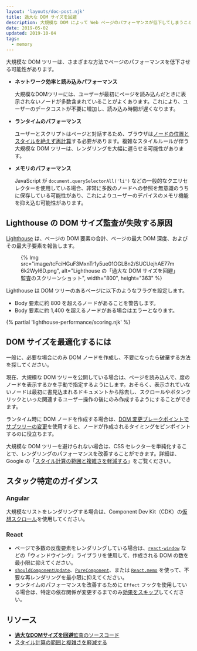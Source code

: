 ```yaml
---
layout: 'layouts/doc-post.njk'
title: 過大な DOM サイズを回避
description: 大規模な DOM によって Web ページのパフォーマンスが低下してしまうことと、読み込み時に DOM のサイズを縮小する方法を学びます。
date: 2019-05-02
updated: 2019-10-04
tags:
  - memory
---
```


大規模な DOM ツリーは、さまざまな方法でページのパフォーマンスを低下させる可能性があります。

- **ネットワーク効率と読み込みパフォーマンス**

    大規模なDOMツリーには、ユーザーが最初にページを読み込んだときに表示されないノードが多数含まれていることがよくあります。これにより、ユーザーのデータコストが不要に増加し、読み込み時間が遅くなります。

- **ランタイムのパフォーマンス**

    ユーザーとスクリプトはページと対話するため、ブラウザは[ノードの位置とスタイルを絶えず再計算](https://developers.google.com/web/fundamentals/performance/rendering/reduce-the-scope-and-complexity-of-style-calculations?utm_source=lighthouse&utm_medium=cli)する必要があります。複雑なスタイルルールが伴う大規模な DOM ツリーは、レンダリングを大幅に遅らせる可能性があります。

- **メモリのパフォーマンス**

    JavaScript が `document.querySelectorAll('li')` などの一般的なクエリセレクターを使用している場合、非常に多数のノードへの参照を無意識のうちに保存している可能性があり、これによりユーザーのデバイスのメモリ機能を抑え込む可能性があります。

## Lighthouse の DOM サイズ監査が失敗する原因

[Lighthouse](https://developers.google.com/web/tools/lighthouse/) は、ページの DOM 要素の合計、ページの最大 DOM 深度、およびその最大子要素を報告します。

<figure>{% Img src="image/tcFciHGuF3MxnTr1y5ue01OGLBn2/SUCUejhAE77m6k2WyI6D.png", alt="Lighthouse の「過大な DOM サイズを回避」監査のスクリーンショット", width="800", height="363" %}</figure>

Lighthouse は DOM ツリーのあるページに以下のようなフラグを設定します。

- Body 要素に約 800 を超えるノードがあることを警告します。
- Body 要素に約 1,400 を超えるノードがある場合はエラーとなります。

{% partial 'lighthouse-performance/scoring.njk' %}

## DOM サイズを最適化するには

一般に、必要な場合にのみ DOM ノードを作成し、不要になったら破棄する方法を探してください。

現在、大規模な DOM ツリーを公開している場合は、ページを読み込んで、度のノードを表示するかを手動で指定するようにします。おそらく、表示されていないノードは最初に書見込まれるドキュメントから除去し、スクロールやボタンクリックといった関連するユーザー操作の後にのみ作成するようにすることができます。

ランタイム時に DOM ノードを作成する場合は、[DOM 変更ブレークポイントでサブツリーの変更](https://developers.google.com/web/tools/chrome-devtools/javascript/breakpoints#dom)を使用すると、ノードが作成されるタイミングをピンポイントするのに役立ちます。

大規模な DOM ツリーを避けられない場合は、CSS セレクターを単純化することで、レンダリングのパフォーマンスを改善することができます。詳細は、Google の「[スタイル計算の範囲と複雑さを軽減する](https://developers.google.com/web/fundamentals/performance/rendering/reduce-the-scope-and-complexity-of-style-calculations)」をご覧ください。

## スタック特定のガイダンス

### Angular

大規模なリストをレンダリングする場合は、Component Dev Kit（CDK）の[仮想スクロール](https://web.dev/virtualize-lists-with-angular-cdk/)を使用してください。

### React

- ページで多数の反復要素をレンダリングしている場合は、[`react-window`](https://web.dev/virtualize-long-lists-react-window/) などの「ウィンドウイング」ライブラリを使用して、作成される DOM の数を最小限に抑えてください。
- [`shouldComponentUpdate`](https://reactjs.org/docs/optimizing-performance.html#shouldcomponentupdate-in-action)、[`PureComponent`](https://reactjs.org/docs/react-api.html#reactpurecomponent)、または [`React.memo`](https://reactjs.org/docs/react-api.html#reactmemo) を使って、不要な再レンダリングを最小限に抑えてください。
- ランタイムのパフォーマンスを改善するために `Effect` フックを使用している場合は、特定の依存関係が変更するまでのみ[効果をスキップ](https://reactjs.org/docs/hooks-effect.html#tip-optimizing-performance-by-skipping-effects)してください。

## リソース

- [**過大なDOMサイズを回避**監査のソースコード](https://github.com/GoogleChrome/lighthouse/blob/master/lighthouse-core/audits/dobetterweb/dom-size.js)
- [スタイル計算の範囲と複雑さを軽減する](https://developers.google.com/web/fundamentals/performance/rendering/reduce-the-scope-and-complexity-of-style-calculations)
